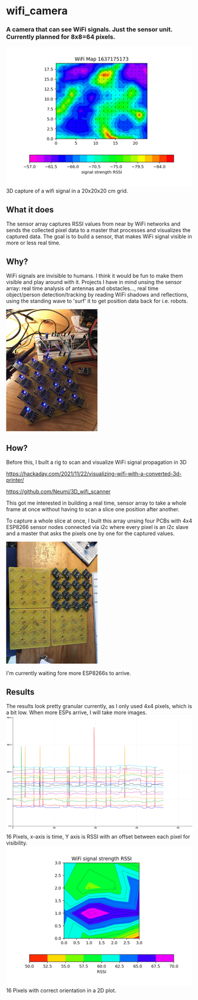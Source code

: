 # wifi_camera

### A camera that can see WiFi signals. Just the sensor unit. Currently planned for 8x8=64 pixels.

<img alt="result of a scanned 3D frame" src="/images/animation.gif">
3D capture of a wifi signal in a 20x20x20 cm grid.


## What it does
The sensor array captures RSSI values from near by WiFi networks and sends the collected pixel data to a master that processes and visualizes the captured data. The goal is to build a sensor, that makes WiFi signal visible in more or less real time.

## Why? 
WiFi signals are invisible to humans. I think it would be fun to make them visible and play around with it. Projects I have in mind unsing the sensor array: real time analysis of antennas and obstacles..., real time object/person detection/tracking by reading WiFi shadows and reflections, using the standing wave to 'surf' it to get position data back for i.e. robots.

<img alt="4x4 pixel array" src="/images/pixel_array.jpeg" width=49%>


## How?
Before this, I built a rig to scan and visualize WiFi signal propagation in 3D 

https://hackaday.com/2021/11/22/visualizing-wifi-with-a-converted-3d-printer/

https://github.com/Neumi/3D_wifi_scanner

This got me interested in building a real time, sensor array to take a whole frame at once without having to scan a slice one position after another.


To capture a whole slice at once, I built this array unsing four PCBs with 4x4 ESP8266 sensor nodes connected via i2c where every pixel is an i2c slave and a master that asks the pixels one by one for the captured values.
 
<img alt="four 4x4 pixel arrays" src="/images/pixel_array_large.jpeg" width=49%>

I'm currently waiting fore more ESP8266s to arrive.



## Results
The results look pretty granular currently, as I only used 4x4 pixels, which is a bit low. When more ESPs arrive, I will take more images.
<img alt="16 pixels" src="/images/pixelarray_capture2d.png">
16 Pixels, x-axis is time, Y axis is RSSI with an offset between each pixel for visibility.
<img alt="four 4x4 pixel arrays" src="/images/pixelarray_capture.png">
16 Pixels with correct orientation in a 2D plot. 




